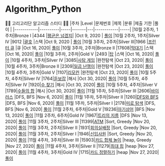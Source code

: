 # Algorithm_Python
🙆‍♂️ 고리고리단 알고리즘 스터디 🙆‍♀️
|주차          |Level     |문제번호 |제목     |분류 |제출 기한       |풀이     |
|------------|----------|-----|-------|---|------------|-----|
|10월 2주차, 1주차|Bronze I  |4344 |[평균은 넘겠지](https://www.acmicpc.net/problem/4344)|   |Oct 9, 2020 | [풀이](https://github.com/juno7803/Algorithm_Python/blob/main/4344%ED%8F%89%EA%B7%A0%EC%9D%80%EB%84%98%EA%B2%A0%EC%A7%80/4344.py)
|10월 2주차, 1주차|Silver IV |9012 |[괄호](https://www.acmicpc.net/problem/9012)    |스택 |Oct 9, 2020 | [풀이](https://github.com/juno7803/Algorithm_Python/blob/main/9012%EA%B4%84%ED%98%B8/9012.py)
|10월 3주차, 2주차|Silver III|1966 |[프린터 큐](https://www.acmicpc.net/problem/1966)  |큐  |Oct 16, 2020| [풀이](https://github.com/juno7803/Algorithm_Python/blob/main/1966%ED%94%84%EB%A6%B0%ED%84%B0%ED%81%90/1966.py)
|10월 3주차, 2주차|Bronze II |17608|[막대기](https://www.acmicpc.net/problem/17608)    |스택 |Oct 16, 2020| [풀이](https://github.com/juno7803/Algorithm_Python/blob/main/17608%EB%A7%89%EB%8C%80%EA%B8%B0/17608.py)
|10월 3주차, 2주차|Gold V  |2493 |[탑](https://www.acmicpc.net/problem/2493)      |스택 |Oct 16, 2020| [풀이](https://github.com/juno7803/Algorithm_Python/blob/main/2493%ED%83%91/2493.py)
|10월 4주차, 3주차|Silver IV |3085|[사탕 게임](https://www.acmicpc.net/problem/3085)      |완전탐색 |Oct 23, 2020| [풀이](https://github.com/juno7803/Algorithm_Python/blob/main/3085%EC%82%AC%ED%83%95%EA%B2%8C%EC%9E%84/3085.py)
|10월 4주차, 3주차|Bronze II  |2309|[일곱 난쟁이](https://www.acmicpc.net/problem/2309)      |완전탐색 |Oct 23, 2020| [풀이](https://github.com/juno7803/Algorithm_Python/blob/main/2309%EC%9D%BC%EA%B3%B1%EB%82%9C%EC%9F%81%EC%9D%B4/2309.py)
|10월 4주차, 3주차|Gold V |1107|[리모컨](https://www.acmicpc.net/problem/1107)      |완전탐색 |Oct 23, 2020| [풀이]()
|10월 5주차, 4주차|Silver IV |1764|[듣보잡](https://www.acmicpc.net/problem/1764)    |해시 |Oct 30, 2020| [풀이]()
|10월 5주차, 4주차|Silver IV |1920|[수 찾기](https://www.acmicpc.net/problem/1920)   |해시 |Oct 30, 2020| [풀이]()
|10월 5주차, 4주차|Silver V |1789|[수들의 합](https://www.acmicpc.net/problem/1789)   |해시 |Oct 30, 2020| [풀이]()
|11월 1주차, 5주차|Silver III |2606|[바이러스](https://www.acmicpc.net/problem/2606)  |DFS, BFS |Nov 6, 2020| [풀이]()
|11월 1주차, 5주차|Silver II |1260|[DFS와 BFS](https://www.acmicpc.net/problem/1260)  |DFS, BFS |Nov 6, 2020| [풀이]()
|11월 1주차, 5주차|Silver I |2178|[미로 탐색](https://www.acmicpc.net/problem/2178)  |DFS, BFS |Nov 6, 2020| [풀이]()
|11월 2주차, 6주차|Gold V |19236|[아기상어](https://www.acmicpc.net/problem/19236)  |BFS |Nov 13, 2020| [풀이]()
|11월 2주차, 6주차|Gold IV |1967|[트리의 지름](https://www.acmicpc.net/problem/1967)  |DFS |Nov 13, 2020| [풀이]()
|11월 3주차, 2주차|Silver III |11399|[ATM](https://www.acmicpc.net/problem/11399) |Sort, Greedy |Nov 20, 2020| [풀이]()
|11월 3주차, 2주차|Silver II |1931|[회의실배정](https://www.acmicpc.net/problem/1931) |Sort, Greedy |Nov 20, 2020| [풀이]()
|11월 3주차, 2주차|Silver I |1946|[신입사원](https://www.acmicpc.net/problem/1946) |Sort, Greedy |Nov 20, 2020| [풀이]()
|11월 4주차, 3주차|Silver III |15903|[카드 합체 놀이](https://www.acmicpc.net/problem/15903) |heap, Greedy |Nov 27, 2020| [풀이](https://github.com/juno7803/Algorithm_Python/blob/main/15903%EC%B9%B4%EB%93%9C%ED%95%A9%EC%B2%B4%EB%86%80%EC%9D%B4/15903.py)
|11월 4주차, 3주차|Silver II |11279|[최대 힙](https://www.acmicpc.net/problem/11279) |heap |Nov 27, 2020| [풀이](https://github.com/juno7803/Algorithm_Python/blob/main/11279%EC%B5%9C%EB%8C%80%ED%9E%99/11279.py)
|11월 4주차, 3주차|Gold IV |1715|[카드 정렬하기](https://www.acmicpc.net/problem/1715) |heap |Nov 27, 2020| [풀이](https://github.com/juno7803/Algorithm_Python/blob/main/1715%EC%B9%B4%EB%93%9C%EC%A0%95%EB%A0%AC%ED%95%98%EA%B8%B0/1715.py)